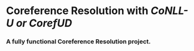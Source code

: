 # Coreference Resolution with *CoNLL-U or CorefUD*

### A fully functional Coreference Resolution project.
